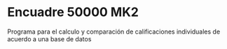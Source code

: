 # Encuadre 50000 MK2
Programa para el calculo y comparación de calificaciones individuales de acuerdo a una base de datos
